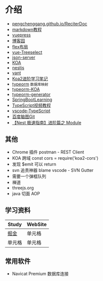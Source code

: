 # 介绍

* [pengchenggang.github.io/ReciterDoc](https://pengchenggang.github.io/ReciterDoc/)
* [markdown教程](https://www.runoob.com/markdown/md-image.html)
* [vuepress](https://vuepress.vuejs.org/zh/guide/)
* [博客园](https://www.cnblogs.com/pengchenggang/)
* [flex布局](http://www.ruanyifeng.com/blog/2015/07/flex-grammar.html)
* [vue-Treeselect](https://vue-treeselect.js.org/#delayed-loading)
* [json-server](https://github.com/typicode/json-server)
* [KOA](https://koa.bootcss.com/)
* [nestjs](https://docs.nestjs.com/)
* [vant](https://youzan.github.io/vant/#/zh-CN/home)
* [Koa2进阶学习笔记](https://github.com/chenshenhai/koa2-note)
* [typeorm](https://typeorm.io/#/connection) `数据库映射`
* [typeorm-KOA](https://github.com/typeorm/typescript-koa-example)
* [typeorm-generator](https://github.com/Kononnable/typeorm-model-generator)
* [SpringBootLearning](https://gitee.com/didispace/SpringBoot-Learning/tree/2.x)
* [TypeScript视频教程](https://www.bilibili.com/video/av38379328?p=18)
* [vscode-TypeScript](https://www.jianshu.com/p/7eabd4e838dc)
* [百度脑图Git](https://github.com/fex-team/kityminder)
* [【Nest 极速指南】进阶篇之 Module](https://www.jianshu.com/p/f9fb190fc006)

## 其他

* Chrome 插件 postman - REST Client
* KOA 跨域 const cors = require('koa2-cors')
* 发现 $emit 可以 return
* svn 追责神器 blame vscode - SVN Gutter
* 需要一个弹框队列
* 禅道
* threejs.org
* java 切面 AOP


## 学习资料

| Study                      | WebSite |
| -------------------------- | ------- |
| [掘金](https://juejin.im/) | 单元格  |
| 单元格                     | 单元格  |

## 常用软件
* Navicat Premium 数据库连接